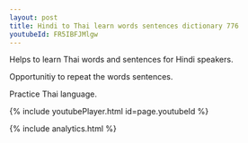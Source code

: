 ```yaml
---
layout: post
title: Hindi to Thai learn words sentences dictionary 776 
youtubeId: FR5IBFJMlgw
---
```

 
 
Helps to learn Thai words and sentences for Hindi speakers.

Opportunitiy to repeat the words sentences. 

Practice Thai language. 
 
{% include youtubePlayer.html id=page.youtubeId %}
 
 
{% include analytics.html %}